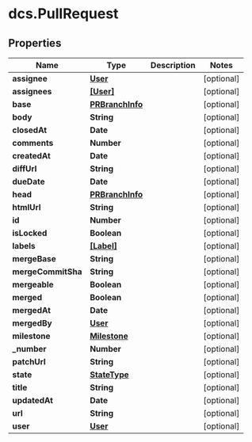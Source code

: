 # dcs.PullRequest

## Properties
Name | Type | Description | Notes
------------ | ------------- | ------------- | -------------
**assignee** | [**User**](User.md) |  | [optional] 
**assignees** | [**[User]**](User.md) |  | [optional] 
**base** | [**PRBranchInfo**](PRBranchInfo.md) |  | [optional] 
**body** | **String** |  | [optional] 
**closedAt** | **Date** |  | [optional] 
**comments** | **Number** |  | [optional] 
**createdAt** | **Date** |  | [optional] 
**diffUrl** | **String** |  | [optional] 
**dueDate** | **Date** |  | [optional] 
**head** | [**PRBranchInfo**](PRBranchInfo.md) |  | [optional] 
**htmlUrl** | **String** |  | [optional] 
**id** | **Number** |  | [optional] 
**isLocked** | **Boolean** |  | [optional] 
**labels** | [**[Label]**](Label.md) |  | [optional] 
**mergeBase** | **String** |  | [optional] 
**mergeCommitSha** | **String** |  | [optional] 
**mergeable** | **Boolean** |  | [optional] 
**merged** | **Boolean** |  | [optional] 
**mergedAt** | **Date** |  | [optional] 
**mergedBy** | [**User**](User.md) |  | [optional] 
**milestone** | [**Milestone**](Milestone.md) |  | [optional] 
**_number** | **Number** |  | [optional] 
**patchUrl** | **String** |  | [optional] 
**state** | [**StateType**](StateType.md) |  | [optional] 
**title** | **String** |  | [optional] 
**updatedAt** | **Date** |  | [optional] 
**url** | **String** |  | [optional] 
**user** | [**User**](User.md) |  | [optional] 
